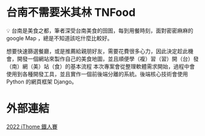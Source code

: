 # 台南不需要米其林 TNFood

💡 台南是美食之都，筆者深受台南美食的囹圄，每到用餐時刻，面對密密麻麻的google Map ，總是不知道該吃什麼比較好。

想要快速篩選餐廳，或是推薦給親朋好友，需要花費很多心力，因此決定趁此機會，開發一個網站來製作自己的美食地圖，並且順便學（複）習（習）開（台）發（南）網（美）站（食）的基本流程
本次專案會從整理軟體需求開始，過程中會使用到各種開發工具，並且實作一個前後端分離的系統。後端核心技術會使用Python 的網頁框架 Django。


# 外部連結
[2022 iThome 鐵人賽](https://ithelp.ithome.com.tw/users/20152178/ironman/5584)
